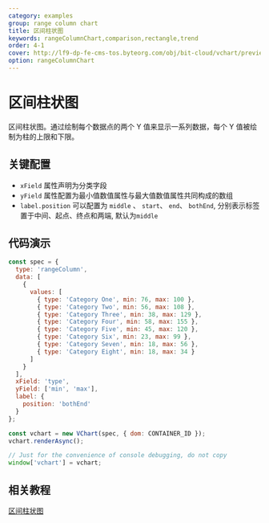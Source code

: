```yaml
---
category: examples
group: range column chart
title: 区间柱状图
keywords: rangeColumnChart,comparison,rectangle,trend
order: 4-1
cover: http://lf9-dp-fe-cms-tos.byteorg.com/obj/bit-cloud/vchart/preview/range-column-chart/range-column.png
option: rangeColumnChart
---
```


# 区间柱状图

区间柱状图。通过绘制每个数据点的两个 Y 值来显示一系列数据，每个 Y 值被绘制为柱的上限和下限。

## 关键配置

- `xField` 属性声明为分类字段
- `yField` 属性配置为最小值数值属性与最大值数值属性共同构成的数组
- `label.position` 可以配置为 `middle` 、 `start`、 `end`、 `bothEnd`, 分别表示标签置于中间、起点、终点和两端, 默认为`middle`

## 代码演示

```javascript livedemo
const spec = {
  type: 'rangeColumn',
  data: [
    {
      values: [
        { type: 'Category One', min: 76, max: 100 },
        { type: 'Category Two', min: 56, max: 108 },
        { type: 'Category Three', min: 38, max: 129 },
        { type: 'Category Four', min: 58, max: 155 },
        { type: 'Category Five', min: 45, max: 120 },
        { type: 'Category Six', min: 23, max: 99 },
        { type: 'Category Seven', min: 18, max: 56 },
        { type: 'Category Eight', min: 18, max: 34 }
      ]
    }
  ],
  xField: 'type',
  yField: ['min', 'max'],
  label: {
    position: 'bothEnd'
  }
};

const vchart = new VChart(spec, { dom: CONTAINER_ID });
vchart.renderAsync();

// Just for the convenience of console debugging, do not copy
window['vchart'] = vchart;
```

## 相关教程

[区间柱状图](link)
